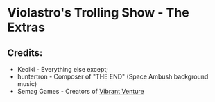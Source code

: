 # Violastro's Trolling Show -  The Extras

## Credits:
* Keoiki - Everything else except;
* huntertron - Composer of "THE END" (Space Ambush background music)
* Semag Games - Creators of [Vibrant Venture](https://store.steampowered.com/app/1264520/Vibrant_Venture/)